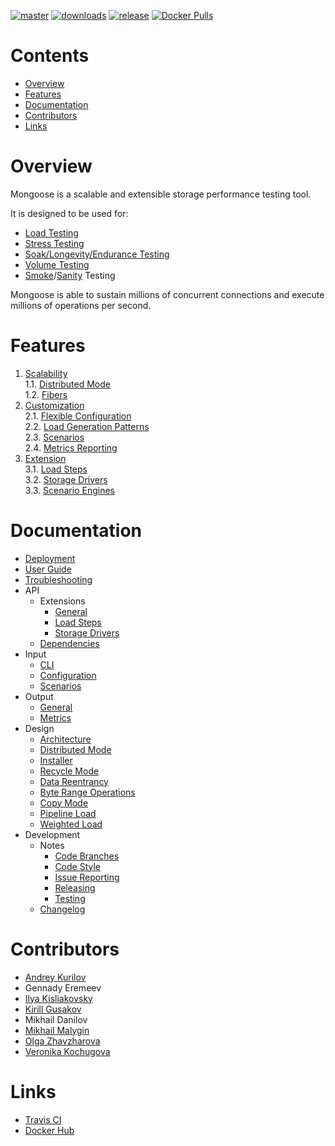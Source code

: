 [![master](https://img.shields.io/travis/emc-mongoose/mongoose-base/master.svg)](https://travis-ci.org/emcmongoose/mongoose-base)
[![downloads](https://img.shields.io/github/downloads/emc-mongoose/mongoose-base/total.svg)](https://github.com/emc-mongoose/mongoose-base/releases)
[![release](https://img.shields.io/github/release/emc-mongoose/mongoose-base.svg)]()
[![Docker Pulls](https://img.shields.io/docker/pulls/emcmongoose/mongoose.svg)](https://hub.docker.com/r/emcmongoose/mongoose/)

# Contents

* [Overview](#overview)
* [Features](#features)
* [Documentation](#documentation)
* [Contributors](#contributors)
* [Links](#links)

# Overview

Mongoose is a scalable and extensible storage performance testing tool.

It is designed to be used for:
* [Load Testing](https://en.wikipedia.org/wiki/Load_testing)
* [Stress Testing](https://en.wikipedia.org/wiki/Stress_testing)
* [Soak/Longevity/Endurance Testing](https://en.wikipedia.org/wiki/Soak_testing)
* [Volume Testing](https://en.wikipedia.org/wiki/Volume_testing)
* [Smoke](https://en.wikipedia.org/wiki/Smoke_testing_(software))/[Sanity](https://en.wikipedia.org/wiki/Sanity_check) Testing

Mongoose is able to sustain millions of concurrent connections and
execute millions of operations per second.

# Features

1. [Scalability](doc/features.md#1-scalability)<br/>
 1.1. [Distributed Mode](doc/features.md#11-distributed-mode)<br/>
 1.2. [Fibers](doc/features.md#12-fibers)<br/>
2. [Customization](doc/features.md#2-customization)<br/>
 2.1. [Flexible Configuration](doc/features.md#21-flexible-configuration)<br/>
 2.2. [Load Generation Patterns](doc/features.md#22-load-generation-patterns)<br/>
 2.3. [Scenarios](doc/features.md#23-scenarios)<br/>
 2.4. [Metrics Reporting](doc/features.md#24-metrics-reporting)<br/>
3. [Extension](doc/features.md#3-extension)<br/>
 3.1. [Load Steps](doc/features.md#31-load-steps)<br/>
 3.2. [Storage Drivers](doc/features.md#32-storage-drivers)<br/>
 3.3. [Scenario Engines](doc/features.md#33-scenario-engine)<br/>

# Documentation

* [Deployment](doc/deployment.md)
* [User Guide](doc/user_guide.md)
* [Troubleshooting](doc/troubleshooting.md)
* API
    * Extensions
        * [General](doc/api/extensions/general.md)
        * [Load Steps](doc/api/extensions/load_steps.md)
        * [Storage Drivers](doc/api/extensions/storage_drivers.md)
    * [Dependencies](doc/api/dependencies.md)
* Input
    * [CLI](doc/input/cli.md)
    * [Configuration](doc/input/configuration.md)
    * [Scenarios](doc/input/scenarios.md)
* Output
    * [General](doc/output/general.md)
    * [Metrics](doc/output/metrics.md)
* Design
    * [Architecture](doc/design/architecture.md)
    * [Distributed Mode](doc/design/distributed_mode.md)
    * [Installer](doc/design/installer.md)
    * [Recycle Mode](doc/design/recycle_mode.md)
    * [Data Reentrancy](doc/design/data_reentrancy.md)
    * [Byte Range Operations](doc/design/byte_range_operations.md)
    * [Copy Mode](doc/design/copy_mode.md)
    * [Pipeline Load](doc/design/pipeline_load.md)
    * [Weighted Load](doc/design/weighted_load.md)
* Development
    * Notes
        * [Code Branches](doc/development/notes/branches.md)
        * [Code Style](doc/development/notes/code_style.md)
        * [Issue Reporting](doc/development/notes/issue_reporting.md)
        * [Releasing](doc/development/notes/releasing.md)
        * [Testing](doc/development/notes/testing.md)
    * [Changelog](doc/development/changelog.md)

# Contributors

* [Andrey Kurilov](https://github.com/akurilov)
* Gennady Eremeev
* [Ilya Kisliakovsky](https://github.com/kisliakovsky)
* [Kirill Gusakov](https://github.com/gusakk)
* Mikhail Danilov
* [Mikhail Malygin](https://github.com/aphreet)
* [Olga Zhavzharova](https://github.com/Zhavzharova)
* [Veronika Kochugova](https://github.com/veronikaKochugova)

# Links
* [Travis CI](https://travis-ci.org/emc-mongoose/mongoose-base)
* [Docker Hub](https://hub.docker.com/r/emcmongoose/mongoose)
